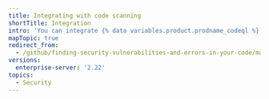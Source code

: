 ```yaml
---
title: Integrating with code scanning
shortTitle: Integration
intro: 'You can integrate {% data variables.product.prodname_codeql %} {% data variables.product.prodname_code_scanning %} with your existing CI systems or upload results from other tools.'
mapTopic: true
redirect_from:
  - /github/finding-security-vulnerabilities-and-errors-in-your-code/managing-results-from-code-scanning
versions:
  enterprise-server: '2.22'
topics:
  - Security
---
```


